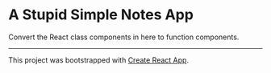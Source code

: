 # A Stupid Simple Notes App

Convert the React class components in here to function components.

---

This project was bootstrapped with [Create React App](https://github.com/facebook/create-react-app).
